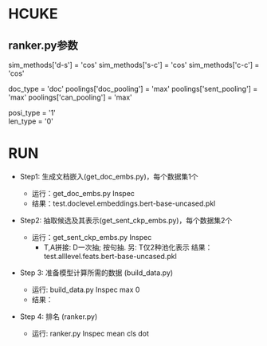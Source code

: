 # HCUKE
## ranker.py参数
sim_methods['d-s'] = 'cos'
sim_methods['s-c'] = 'cos'
sim_methods['c-c'] = 'cos'

doc_type = 'doc'
poolings['doc_pooling'] = 'max' 
poolings['sent_pooling'] = 'max'
poolings['can_pooling'] = 'max'

posi_type = '1'     
len_type = '0'

# RUN
- Step1: 生成文档嵌入(get_doc_embs.py)，每个数据集1个
  - 运行：get_doc_embs.py Inspec
  - 结果：test.doclevel.embeddings.bert-base-uncased.pkl

- Step2: 抽取候选及其表示(get_sent_ckp_embs.py)，每个数据集2个
  - 运行：get_sent_ckp_embs.py Inspec
    - T,A拼接: D一次抽; 按句抽. 另: T仅2种池化表示
        结果：test.alllevel.feats.bert-base-uncased.pkl

- Step 3: 准备模型计算所需的数据 (build_data.py)
  - 运行: build_data.py Inspec max 0
  - 结果：
  
- Step 4: 排名 (ranker.py) 
  - 运行: ranker.py Inspec mean cls dot